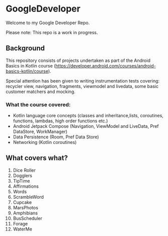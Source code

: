 # GoogleDeveloper

Welcome to my Google Developer Repo.

Please note: This repo is a work in progress. 

## Background

This repository consists of projects undertaken as part of the Android Basics in Kotlin course (https://developer.android.com/courses/android-basics-kotlin/course).

Special attention has been given to writing instrumentation tests covering: recycler view, navigation, fragments, viewmodel and livedata, some basic customer matchers and mocking.

### What the course covered:
- Kotlin language core concepts (classes and inheritance,lists, coroutines, functions, lambdas, high order functions etc.)
- Android Jetpack Compose (Navigation, ViewModel and LiveData, Pref DataStore, WorkManager)
- Data Persistence (Room, Pref Data Store)
- Networking (Kotlin coroutines)


## What covers what?
1. Dice Roller 
2. Dogglers
3. TipTime
4. Affirmations
5. Words
6. ScrambleWord
7. Cupcake 
8. MarsPhotos
9. Amphibians
10. BusScheduler
11. Forage 
12. WaterMe
